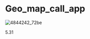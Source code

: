 # Geo_map_call_app



![4844242_72be](https://github.com/josuerushanika/Geo_map_call_app/assets/100031798/6899ba27-6557-4fb4-9ee0-297f9f3d31be)


5.31
